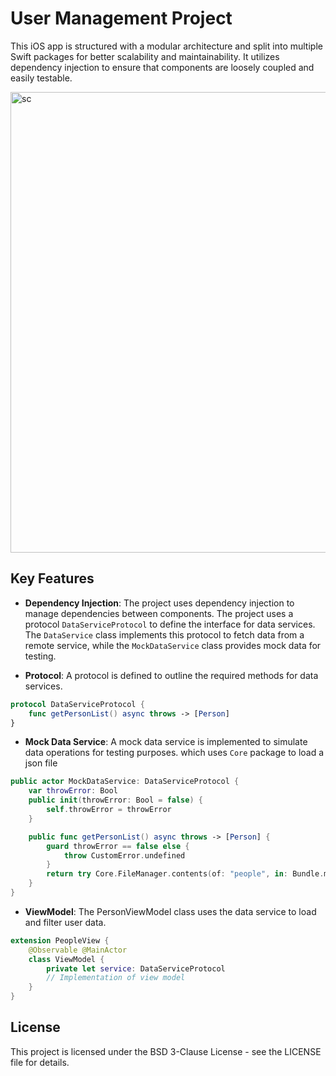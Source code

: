 # User Management Project

This iOS app is structured with a modular architecture and split into multiple Swift packages for better scalability and maintainability. It utilizes dependency injection to ensure that components are loosely coupled and easily testable.

<img width="737" alt="sc" src="https://github.com/user-attachments/assets/824e2c43-eb6c-4ff0-89ae-f43a33639d3a" />


## Key Features

- **Dependency Injection**: The project uses dependency injection to manage dependencies between components.
The project uses a protocol `DataServiceProtocol` to define the interface for data services. The `DataService` class implements this protocol to fetch data from a remote service, while the `MockDataService` class provides mock data for testing.

- **Protocol**: A protocol is defined to outline the required methods for data services.

```swift
protocol DataServiceProtocol {
    func getPersonList() async throws -> [Person]
}
```

- **Mock Data Service**: A mock data service is implemented to simulate data operations for testing purposes. which uses `Core` package to load a json file

```swift
public actor MockDataService: DataServiceProtocol {
    var throwError: Bool
    public init(throwError: Bool = false) {
        self.throwError = throwError
    }

    public func getPersonList() async throws -> [Person] {
        guard throwError == false else {
            throw CustomError.undefined
        }
        return try Core.FileManager.contents(of: "people", in: Bundle.module) as [Person]
    }
}
```

- **ViewModel**: The PersonViewModel class uses the data service to load and filter user data.

```swift
extension PeopleView {
    @Observable @MainActor
    class ViewModel {
        private let service: DataServiceProtocol
        // Implementation of view model
    }
}
```

## License

This project is licensed under the BSD 3-Clause License - see the LICENSE file for details.
